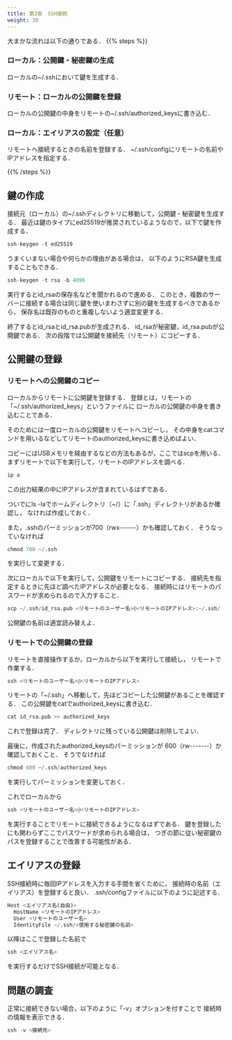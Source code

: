 ```yaml
---
title: 第3章　SSH接続 
weight: 30 
---
```

<!-- ######################################### -->
大まかな流れは以下の通りである．
{{% steps %}}

### ローカル：公開鍵・秘密鍵の生成  
ローカルの~/.sshにおいて鍵を生成する．
### リモート：ローカルの公開鍵を登録  
ローカルの公開鍵の中身をリモートの~/.ssh/authorized\_keysに書き込む．
### ローカル：エイリアスの設定（任意）  
リモートへ接続するときの名前を登録する．
~/.ssh/configにリモートの名前やIPアドレスを指定する．

{{% /steps %}}
<!-- =================================== -->
## 鍵の作成
<!-- =================================== -->
接続元（ローカル）の~/.sshディレクトリに移動して，公開鍵・秘密鍵を生成する．
最近は鍵のタイプにed25519が推奨されているようなので，以下で鍵を作成する．
```python
ssh-keygen -t ed25519
 ```


うまくいまない場合や何らかの理由がある場合は，
以下のようにRSA鍵を生成することもできる．
```python
ssh-keygen -t rsa -b 4096
 ```



実行するとid\_rsaの保存名などを聞かれるので進める．
このとき，複数のサーバーに接続する場合は同じ鍵を使いまわさずに別の鍵を生成するべきであるから，
保存名は既存のものと重複しないよう適宜変更する．

終了するとid\_rsaとid\_rsa.pubが生成される．
id\_rsaが秘密鍵，id\_rsa.pubが公開鍵である．
次の段階では公開鍵を接続先（リモート）にコピーする．
<!-- =================================== -->
## 公開鍵の登録
<!-- =================================== -->

<!-- ---------------------------------- -->
### リモートへの公開鍵のコピー
<!-- ---------------------------------- -->
ローカルからリモートに公開鍵を登録する．
登録とは，リモートの「~/.ssh/authorized\_keys」というファイルに
ローカルの公開鍵の中身を書き込むことである．

そのためには一度ローカルの公開鍵をリモートへコピーし，
その中身をcatコマンドを用いるなどしてリモートのauthorized\_keysに書き込めばよい．

コピーにはUSBメモリを経由するなどの方法もあるが，ここではscpを用いる．
まずリモートで以下を実行して，リモートのIPアドレスを調べる．
```python
ip a
 ```


この出力結果の中にIPアドレスが含まれているはずである．

ついでにls -laでホームディレクトリ（~/）に「.ssh」ディレクトリがあるか確認し，
なければ作成しておく．

また，.sshのパーミッションが700（rwx------）かも確認しておく．
そうなっていなければ
```python
chmod 700 ~/.ssh
 ```


を実行して変更する．

次にローカルで以下を実行して，公開鍵をリモートにコピーする．
接続先を指定するときに先ほど調べたIPアドレスが必要となる．
接続時にはリモートのパスワードが求められるので入力すること．
```python
scp ~/.ssh/id_rsa.pub <リモートのユーザー名>@<リモートのIPアドレス>:~/.ssh/
 ```


公開鍵の名前は適宜読み替えよ．
<!-- ---------------------------------- -->
### リモートでの公開鍵の登録
<!-- ---------------------------------- -->
リモートを直接操作するか，ローカルから以下を実行して接続し，
リモートで作業する．
```python
ssh <リモートのユーザー名>@<リモートのIPアドレス>
 ```


リモートの「~/.ssh」へ移動して，先ほどコピーした公開鍵があることを確認する．
この公開鍵をcatでauthorized\_keysに書き込む．
```python
cat id_rsa.pub >> authorized_keys
 ```


これで登録は完了．
ディレクトリに残っている公開鍵は削除してよい．

最後に，作成されたauthorized\_keysのパーミッションが
600（rw-------）か確認しておくこと．
そうでなければ
```python
chmod 600 ~/.ssh/authorized_keys
 ```


を実行してパーミッションを変更しておく．

これでローカルから
```python
ssh <リモートのユーザー名>@<リモートのIPアドレス>
 ```


を実行することでリモートに接続できるようになるはずである．
鍵を登録したにも関わらずここでパスワードが求められる場合は，
つぎの節に従い秘密鍵のパスを登録することで改善する可能性がある．
<!-- =================================== -->
## エイリアスの登録
<!-- =================================== -->
SSH接続時に毎回IPアドレスを入力する手間を省くために，
接続時の名前（エイリアス）を登録すると良い．
.ssh/configファイルに以下のように記述する．
```python
Host <エイリアス名(自由)>
  HostName <リモートのIPアドレス>
  User <リモートのユーザー名>
  IdentityFile ~/.ssh/<使用する秘密鍵の名前>
 ```


以降はここで登録した名前で
```python
ssh <エイリアス名>
 ```


を実行するだけでSSH接続が可能となる．
<!-- =================================== -->
## 問題の調査
<!-- =================================== -->
正常に接続できない場合，以下のように「-v」オプションを付すことで
接続時の情報を表示できる．
```python
ssh -v <接続先>
 ```
<!-- ######################################### -->
